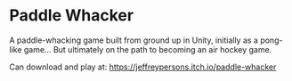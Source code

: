 # Paddle Whacker
A paddle-whacking game built from ground up in Unity, initially as a pong-like game...
But ultimately on the path to becoming an air hockey game.

Can download and play at: https://jeffreypersons.itch.io/paddle-whacker
